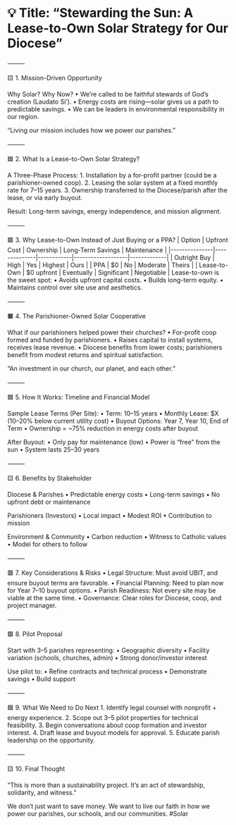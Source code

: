 # 💡 Title: “Stewarding the Sun: A Lease-to-Own Solar Strategy for Our Diocese”

⸻

🟨 1. Mission-Driven Opportunity

Why Solar? Why Now?
	•	We’re called to be faithful stewards of God’s creation (Laudato Si’).
	•	Energy costs are rising—solar gives us a path to predictable savings.
	•	We can be leaders in environmental responsibility in our region.

“Living our mission includes how we power our parishes.”

⸻

🟦 2. What Is a Lease-to-Own Solar Strategy?

A Three-Phase Process:
	1.	Installation by a for-profit partner (could be a parishioner-owned coop).
	2.	Leasing the solar system at a fixed monthly rate for 7–15 years.
	3.	Ownership transferred to the Diocese/parish after the lease, or via early buyout.

Result: Long-term savings, energy independence, and mission alignment.

⸻

🟩 3. Why Lease-to-Own Instead of Just Buying or a PPA?
| Option        | Upfront Cost | Ownership  | Long-Term Savings | Maintenance |
|---------------|--------------|------------|-------------------|-------------|
| Outright Buy  | High         | Yes        | Highest           | Ours        |
| PPA           | $0           | No         | Moderate          | Theirs      |
| Lease-to-Own  | $0 upfront   | Eventually | Significant       | Negotiable  |
Lease-to-own is the sweet spot:
	•	Avoids upfront capital costs.
	•	Builds long-term equity.
	•	Maintains control over site use and aesthetics.

⸻

🟧 4. The Parishioner-Owned Solar Cooperative

What if our parishioners helped power their churches?
	•	For-profit coop formed and funded by parishioners.
	•	Raises capital to install systems, receives lease revenue.
	•	Diocese benefits from lower costs; parishioners benefit from modest returns and spiritual satisfaction.

“An investment in our church, our planet, and each other.”

⸻

🟦 5. How It Works: Timeline and Financial Model

Sample Lease Terms (Per Site):
	•	Term: 10–15 years
	•	Monthly Lease: $X (10–20% below current utility cost)
	•	Buyout Options: Year 7, Year 10, End of Term
	•	Ownership = ~75% reduction in energy costs after buyout

After Buyout:
	•	Only pay for maintenance (low)
	•	Power is “free” from the sun
	•	System lasts 25–30 years

⸻

🟨 6. Benefits by Stakeholder

Diocese & Parishes
	•	Predictable energy costs
	•	Long-term savings
	•	No upfront debt or maintenance

Parishioners (Investors)
	•	Local impact
	•	Modest ROI
	•	Contribution to mission

Environment & Community
	•	Carbon reduction
	•	Witness to Catholic values
	•	Model for others to follow

⸻

🟥 7. Key Considerations & Risks
	•	Legal Structure: Must avoid UBIT, and ensure buyout terms are favorable.
	•	Financial Planning: Need to plan now for Year 7–10 buyout options.
	•	Parish Readiness: Not every site may be viable at the same time.
	•	Governance: Clear roles for Diocese, coop, and project manager.

⸻

🟩 8. Pilot Proposal

Start with 3–5 parishes representing:
	•	Geographic diversity
	•	Facility variation (schools, churches, admin)
	•	Strong donor/investor interest

Use pilot to:
	•	Refine contracts and technical process
	•	Demonstrate savings
	•	Build support

⸻

🟦 9. What We Need to Do Next
	1.	Identify legal counsel with nonprofit + energy experience.
	2.	Scope out 3–5 pilot properties for technical feasibility.
	3.	Begin conversations about coop formation and investor interest.
	4.	Draft lease and buyout models for approval.
	5.	Educate parish leadership on the opportunity.

⸻

🟨 10. Final Thought

“This is more than a sustainability project.
It’s an act of stewardship, solidarity, and witness.”

We don’t just want to save money.
We want to live our faith in how we power our parishes, our schools, and our communities.
#Solar